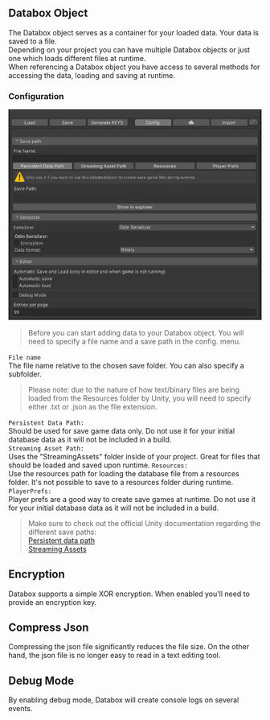 ## Databox Object  

The Databox object serves as a container for your loaded data. Your data is saved to a file.  
Depending on your project you can have multiple Databox objects or just one which loads different files at runtime.  
When referencing a Databox object you have access to several methods for accessing the data, loading and saving at runtime.  

### Configuration

![configuration](img/configuration.png)  
> Before you can start adding data to your Databox object. You will need to specify a file name and a save path in the config. menu.  

``File name``  
The file name relative to the chosen save folder. You can also specify a subfolder.  

> Please note: due to the nature of how text/binary files are being loaded from the Resources folder by Unity, you will need to specify either .txt or .json as the file extension.
  
``Persistent Data Path:``  
Should be used for save game data only. Do not use it for your initial database data as it will not be included in a build.  
``Streaming Asset Path:``  
Uses the "StreamingAssets" folder inside of your project. Great for files that should be loaded and saved upon runtime.
``Resources:``  
Use the resources path for loading the database file from a resources folder. It's not possible to save to a resources folder during runtime.
``PlayerPrefs:``  
Player prefs are a good way to create save games at runtime. Do not use it for your initial database data as it will not be included in a build.

> Make sure to check out the official Unity documentation regarding the different save paths:  
[Persistent data path](https://docs.unity3d.com/ScriptReference/Application-persistentDataPath.html)  
[Streaming Assets](https://docs.unity3d.com/ScriptReference/Application-streamingAssetsPath.html)  
  
## Encryption  
Databox supports a simple XOR encryption. When enabled you'll need to provide an encryption key.  

## Compress Json  
Compressing the json file significantly reduces the file size. On the other hand, the json file is no longer easy to read in a text editing tool.

## Debug Mode  
By enabling debug mode, Databox will create console logs on several events.
